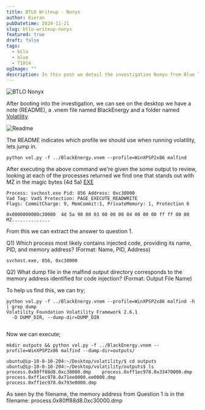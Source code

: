 ```yaml
---
title: BTLO Writeup - Nonyx
author: Kieran
pubDatetime: 2024-11-21
slug: btlo-writeup-nonyx
featured: true
draft: false
tags:
  - btlo
  - blue
  - T1014
ogImage: ""
description: In this post we detail the investigation Nonyx from Blue Team Labs Online
---
```


![BTLO Nonyx](@assets/images/btlo-writeup-nonyx.png)

After booting into the investigation, we can see on the desktop we have a note (README), a .vnem file named BlackEnergy and a folder named [Volatility](https://volatilityfoundation.org/). 

![Readme](@assets/images/btlo-writeup-nonyx-readme.png)

The README indicates which profile we should use when running volatility, lets jump in.

```
python vol.py -f ../BlackEnergy.vnem --profile=WinXPSP2x86 malfind
```

After executing the above command we're given the some output to review, looking at each of the processes returned we find one that stands out with MZ in the magic bytes (4d 5a) [EXE](https://en.wikipedia.org/wiki/DOS_MZ_executable)


```
Process: svchost.exe Pid: 856 Address: 0xc30000
Vad Tag: VadS Protection: PAGE_EXECUTE_READWRITE
Flags: CommitCharge: 9, MemCommit:1, PrivateMemory: 1, Protection 6

0x0000000000c30000  4d 5a 90 00 03 00 00 00 04 00 00 00 ff ff 00 00   MZ..............
```

From this we can extract the answer to question 1.

Q1) Which process most likely contains injected code, providing its name, PID, and memory address? (Format: Name, PID, Address)

```
svchost.exe, 856, 0xc30000
```

Q2) What dump file in the malfind output directory corresponds to the memory address identified for code injection? (Format: Output File Name)

To help us find this, we can try;

```
python vol.py -f ../BlackEnergy.vnem --profile=WinXPSP2x86 malfind -h | grep dump
Volatility Foundation Volatility Framework 2.6.1
  -D DUMP_DIR, --dump-dir=DUMP_DIR
            
```

Now we can execute;

```
mkdir outputs && python vol.py -f ../BlackEnergy.vnem --profile=WinXPSP2x86 malfind --dump-dir=outputs/
```



```
ubuntu@ip-10-0-10-204:~/Desktop/volatility/$ cd outputs
ubuntu@ip-10-0-10-204:~/Desktop/volatility/outputs$ ls
process.0x80ff88d8.0xc30000.dmp    process.0xff1ec978.0x33470000.dmp  process.0xff1ec978.0x71ee0000.ee0000.dmp process.0xff1ec978.0x793e0000.dmp
```

As seen by the filename, the memory address from Question 1 is in the filename: process.0x80ff88d8.0xc30000.dmp 



